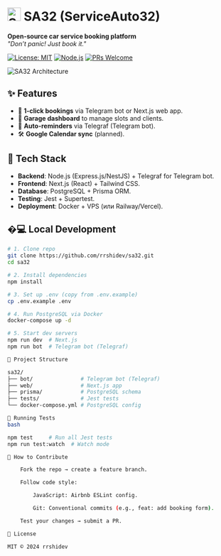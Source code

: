 # <img src="https://via.placeholder.com/40x40.png?text=SA32&font=roboto" alt="SA32 Logo" width="30"/> SA32 (ServiceAuto32)  
**Open-source car service booking platform**  
*"Don’t panic! Just book it."*  

[![License: MIT](https://img.shields.io/badge/License-MIT-green.svg)](https://opensource.org/licenses/MIT) 
[![Node.js](https://img.shields.io/badge/Node.js-18%2B-brightgreen)](https://nodejs.org/) 
[![PRs Welcome](https://img.shields.io/badge/PRs-welcome-brightgreen.svg)](https://github.com/rrshidev/sa32/pulls)  

![SA32 Architecture](https://via.placeholder.com/800x400.png?text=SA32+Next.js+%2B+Telegram+Bot+%2B+PostgreSQL)  

## ✨ Features  
- 📅 **1-click bookings** via Telegram bot or Next.js web app.  
- 🔧 **Garage dashboard** to manage slots and clients.  
- 🤖 **Auto-reminders** via Telegraf (Telegram bot).  
- 🛠️ **Google Calendar sync** (planned).  

## 🚀 Tech Stack  
- **Backend**: Node.js (Express.js/NestJS) + Telegraf for Telegram bot.  
- **Frontend**: Next.js (React) + Tailwind CSS.  
- **Database**: PostgreSQL + Prisma ORM.  
- **Testing**: Jest + Supertest.  
- **Deployment**: Docker + VPS (или Railway/Vercel).  

## �‍💻 Local Development  
```bash
# 1. Clone repo
git clone https://github.com/rrshidev/sa32.git
cd sa32

# 2. Install dependencies
npm install

# 3. Set up .env (copy from .env.example)
cp .env.example .env

# 4. Run PostgreSQL via Docker
docker-compose up -d

# 5. Start dev servers
npm run dev  # Next.js
npm run bot  # Telegram bot (Telegraf)

🌟 Project Structure

sa32/
├── bot/               # Telegram bot (Telegraf)
├── web/               # Next.js app
├── prisma/            # PostgreSQL schema
├── tests/             # Jest tests
└── docker-compose.yml # PostgreSQL config

🧪 Running Tests
bash

npm test     # Run all Jest tests
npm run test:watch  # Watch mode

🤝 How to Contribute

    Fork the repo → create a feature branch.

    Follow code style:

        JavaScript: Airbnb ESLint config.

        Git: Conventional commits (e.g., feat: add booking form).

    Test your changes → submit a PR.

📜 License

MIT © 2024 rrshidev

